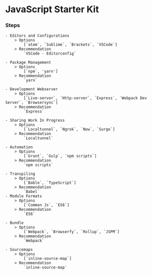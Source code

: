 # JavaScript Starter Kit

### Steps
	- Editors and Configurations
		> Options
			[`atom`, `Sublime`, `Brackets`, `VSCode`]
		> Recommendation
            `VSCode - Editorconfig`

    - Package Management
        > Options
            [`npm`, 'yarn']
        > Recommendation
            `yarn`

    - Development Webserver
        > Options
            [`Live-server`, `Http-server`, `Express`, `Webpack Dev Server`, `Browsersync`]
        > Recommendation
            `Express`

    - Sharing Work In Progress
        > Options
            [`Localtunnel`, `Ngrok`, `Now`, `Surge`]
        > Recommendation
            `Localtunnel`

    - Automation
        > Options
            [`Grunt`, `Gulp`, `npm scripts`]
        > Recommendation
            `npm scripts`

    - Transpiling
        > Options
            [`Bable`, `TypeScript`]
        > Recommendation
            `Babel`
    - Module Formats
        > Options
            [`Common Js`, `ES6`]
        > Recommendation
            `ES6`

    - Bundle
        > Options
            [`Webpack`, `Browserfy`, `Rollup`, `JSPM`]
        > Recommendation
            `Webpack`
	
    - Sourcemaps
        > Options
            [`inline-source-map`]
        > Recommendation
            `inline-source-map`
